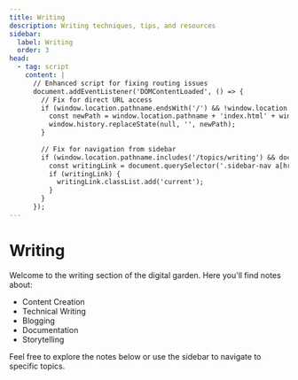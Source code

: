 ```yaml
---
title: Writing
description: Writing techniques, tips, and resources
sidebar:
  label: Writing
  order: 3
head:
  - tag: script
    content: |
      // Enhanced script for fixing routing issues
      document.addEventListener('DOMContentLoaded', () => {
        // Fix for direct URL access
        if (window.location.pathname.endsWith('/') && !window.location.pathname.endsWith('/index.html')) {
          const newPath = window.location.pathname + 'index.html' + window.location.search + window.location.hash;
          window.history.replaceState(null, '', newPath);
        }
        
        // Fix for navigation from sidebar
        if (window.location.pathname.includes('/topics/writing') && document.querySelector('.sidebar-nav')) {
          const writingLink = document.querySelector('.sidebar-nav a[href*="/topics/writing"]');
          if (writingLink) {
            writingLink.classList.add('current');
          }
        }
      });
---
```


# Writing

Welcome to the writing section of the digital garden. Here you'll find notes about:

- Content Creation
- Technical Writing
- Blogging
- Documentation
- Storytelling

Feel free to explore the notes below or use the sidebar to navigate to specific topics. 